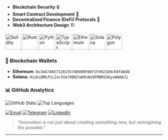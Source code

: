 - **Blockchain Security** 🔒
- **Smart Contract Development** 📝
- **Decentralized Finance (DeFi) Protocols** 💸
- **Web3 Architecture Design** 🏗️

<a href="https://soliditylang.org/" target="_blank">
  <img src="https://cdn.jsdelivr.net/gh/devicons/devicon/icons/solidity/solidity-original.svg" width="50" height="50" alt="Solidity"/>
</a>
<a href="https://www.rust-lang.org/" target="_blank">
  <img src="https://cdn.jsdelivr.net/gh/devicons/devicon/icons/rust/rust-plain.svg" width="50" height="50" alt="Rust"/>
</a>
<a href="https://www.python.org/" target="_blank">
  <img src="https://cdn.jsdelivr.net/gh/devicons/devicon/icons/python/python-original.svg" width="50" height="50" alt="Python"/>
</a>
<a href="https://www.typescriptlang.org/" target="_blank">
  <img src="https://cdn.jsdelivr.net/gh/devicons/devicon/icons/typescript/typescript-original.svg" width="50" height="50" alt="TypeScript"/>
</a>
<a href="https://ethereum.org/" target="_blank">
  <img src="https://cryptologos.cc/logos/ethereum-eth-logo.svg" width="50" height="50" alt="Ethereum"/>
</a>
<a href="https://solana.com/" target="_blank">
  <img src="https://cryptologos.cc/logos/solana-sol-logo.svg" width="50" height="50" alt="Solana"/>
</a>
<a href="https://polygon.technology/" target="_blank">
  <img src="https://cryptologos.cc/logos/polygon-matic-logo.svg" width="50" height="50" alt="Polygon"/>
</a>

### 🔐 Blockchain Wallets
- **Ethereum**: `0x3d4746E71201557d8989F8bF1Fd921D9cE8fA6d8`
- **Solana**: `9iokiBMLPiL2ar5Ue7KBQ7aH9sWs8FMBRSSKyxANAAJi`

### 📊 GitHub Analytics
![GitHub Stats](https://github-readme-stats.vercel.app/api?username=likhonsh3ikh&show_icons=true&theme=radical)
![Top Languages](https://github-readme-stats.vercel.app/api/top-langs/?username=likhonsh3ikh&layout=compact&theme=radical)

[![Email](https://img.shields.io/badge/Email-D14836?style=for-the-badge&logo=gmail&logoColor=white)](mailto:likhonsh3ikh@icloud.com)
[![Telegram](https://img.shields.io/badge/Telegram-0088CC?style=for-the-badge&logo=telegram&logoColor=white)](https://t.me/likhonsh3ikh)
[![LinkedIn](https://img.shields.io/badge/LinkedIn-0077B5?style=for-the-badge&logo=linkedin&logoColor=white)](https://linkedin.com/in/likhonsh3ikh)

> _"Innovation is not just about creating something new, but reimagining the possible."_

---

